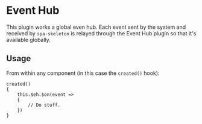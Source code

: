 # Event Hub

This plugin works a global even hub. Each event sent by the system and received by `spa-skeleton` is relayed through the
Event Hub plugin so that it's available globally.

## Usage

From within any component (in this case the `created()` hook):

    created()
    {
        this.$eh.$on(event =>
        {
            // Do stuff.
        })
    }
